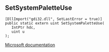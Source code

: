 ## SetSystemPaletteUse

```
[DllImport("gdi32.dll", SetLastError = true)]
public static extern uint SetSystemPaletteUse(
   IntPtr hdc,
   uint u
);
```

[Microsoft documentation](https://docs.microsoft.com/en-us/windows/win32/api/wingdi/nf-wingdi-setsystempaletteuse)
